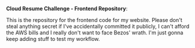 **Cloud Resume Challenge - Frontend Repository**: 

This is the repository for the frontend code for my website. Please don't steal anything secret if I've accidentally committed it publicly, I can't afford the AWS bills and I really don't want to face Bezos' wrath.
I'm just gonna keep adding stuff to test my workflow.
